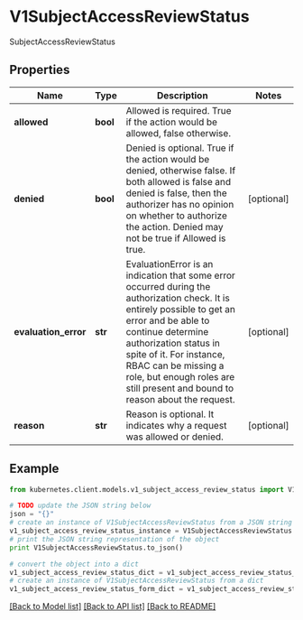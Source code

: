 # V1SubjectAccessReviewStatus

SubjectAccessReviewStatus

## Properties

Name | Type | Description | Notes
------------ | ------------- | ------------- | -------------
**allowed** | **bool** | Allowed is required. True if the action would be allowed, false otherwise. | 
**denied** | **bool** | Denied is optional. True if the action would be denied, otherwise false. If both allowed is false and denied is false, then the authorizer has no opinion on whether to authorize the action. Denied may not be true if Allowed is true. | [optional] 
**evaluation_error** | **str** | EvaluationError is an indication that some error occurred during the authorization check. It is entirely possible to get an error and be able to continue determine authorization status in spite of it. For instance, RBAC can be missing a role, but enough roles are still present and bound to reason about the request. | [optional] 
**reason** | **str** | Reason is optional.  It indicates why a request was allowed or denied. | [optional] 

## Example

```python
from kubernetes.client.models.v1_subject_access_review_status import V1SubjectAccessReviewStatus

# TODO update the JSON string below
json = "{}"
# create an instance of V1SubjectAccessReviewStatus from a JSON string
v1_subject_access_review_status_instance = V1SubjectAccessReviewStatus.from_json(json)
# print the JSON string representation of the object
print V1SubjectAccessReviewStatus.to_json()

# convert the object into a dict
v1_subject_access_review_status_dict = v1_subject_access_review_status_instance.to_dict()
# create an instance of V1SubjectAccessReviewStatus from a dict
v1_subject_access_review_status_form_dict = v1_subject_access_review_status.from_dict(v1_subject_access_review_status_dict)
```
[[Back to Model list]](../README.md#documentation-for-models) [[Back to API list]](../README.md#documentation-for-api-endpoints) [[Back to README]](../README.md)


